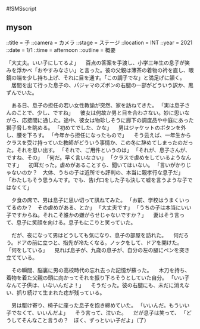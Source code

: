 #!SMSscript

## myson

::title = 子
::camera = カメラ
::stage = ステージ
::location = INT
::year = 2021
::date = 1/1
::time = afternoon
::outline = 概要

「大丈夫。いい子にしてるよ」
　百点の答案を手渡し、小学三年生の息子が笑みを浮かべ「おやすみなさい」と言った。彼の父親は薄茶の着物の衿を直し、眼鏡の端を少し持ち上げ、それに目を通す。「この調子でな」と満足げに頷く。
　居間を出て行った息子の、パジャマのズボンの右腿の一部がどういう訳か、黒ずんでいた。

　ある日、息子の担任の若い女性教諭が突然、家を訪ねてきた。
「実は息子さんのことで、少し、ですね」
　彼女は何故か男と目を合わさない。妙に思いながら、応接間に通した。途中、彼女は物珍しそうに廊下の調度品や中庭にあった獅子脅しを眺める。
「初めてでした、かな」
　男はジャケットのボタンを外し、腰を下ろす。
「今年から担任になったもので」
　そう云えば、一年生からクラスを受け持っていた教師がどういう事情か、この冬に辞めてしまったのだった。それを思い出す。
「それで、ご用件というのは」
「それが、息子さんが、ですね、その」
「何だ。早く言いなさい」
「クラスで虐めをしているようなんです」
　初耳だった。虐めがあることすら、聞いてはいない。
「言いがかりじゃないのか？　大体、うちの子は近所でも評判の、本当に親孝行な息子だ」
「わたしもそう思うんです。でも、告げ口をした子も決して嘘を言うような子ではなくて」

　夕食の席で、男は息子に思い切って訊ねてみた。
「お前、学校はうまくいってるのか？　その虐めがある、とか」
「大丈夫です」
「うちの子は本当にいい子ですからね。それこそ誰かの嫌がらせじゃないですか？」
　妻はそう言って、息子に笑顔を向ける。息子もにこりと笑っていた。

　だが、夜になって男はどうしても気になり、息子の部屋を訪れた。
　何だろう。ドアの前に立つと、指先が冷たくなる。ノックをして、ドアを開けた。
「何をしている」
　見れば息子が、九歳の息子が、自分の左の腿にペンを突き立てている。

　その瞬間、脳裏に男の高校時代の忘れ去った記憶が蘇った。
　木刀を持ち、着物を着た父親の頭に向かってそれを振り下ろそうとしていた自分。
「いい子なんて子供は、いないんだよ！」
　そうだった。彼の右腿にも、未だに消えない、抓り続けて生まれた痣が残っている。

　男は駆け寄り、椅子に座った息子を抱き締めていた。
「いいんだ。もういい子でなくて、いいんだよ」
　そう言って、泣いた。
　だが息子は笑って、
「どうしてそんなこと言うの？　ぼく、ずっといい子だよ」（了）

#
